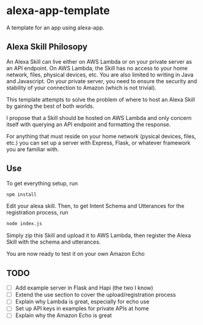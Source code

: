 # alexa-app-template
A template for an app using alexa-app.

## Alexa Skill Philosopy

An Alexa Skill can live either on AWS Lambda or on your private server as an API endpoint. On AWS Lambda, the Skill has no access to your home network, files, physical devices, etc. You are also limited to writing in Java and Javascript. On your private server, you need to ensure the security and stability of your connection to Amazon (which is not trivial).

This template attempts to solve the problem of where to host an Alexa Skill by gaining the best of both worlds.

I propose that a Skill should be hosted on AWS Lambda and only concern itself with querying an API endpoint and formatting the response.

For anything that must reside on your home network (pysical devices, files, etc.) you can set up a server with Express, Flask, or whatever framework you are familiar with.

## Use

To get everything setup, run
``` bash
npm install 
```

Edit your alexa skill. Then, to get Intent Schema and Utterances for the registration process, run
```bash
node index.js
```

Simply zip this Skill and upload it to AWS Lambda, then register the Alexa Skill with the schema and utterances.

You are now ready to test it on your own Amazon Echo

## TODO

- [ ] Add example server in Flask and Hapi (the two I know)
- [ ] Extend the use section to cover the upload/registration process
- [ ] Explain why Lambda is great, especially for echo use
- [ ] Set up API keys in examples for private APIs at home
- [ ] Explain why the Amazon Echo is great
